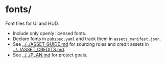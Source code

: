 # fonts/

Font files for UI and HUD.

- Include only openly licensed fonts.
- Declare fonts in `pubspec.yaml` and track them in `assets_manifest.json`.
- See [../../ASSET_GUIDE.md](../../ASSET_GUIDE.md) for sourcing rules and
  credit assets in [../../ASSET_CREDITS.md](../../ASSET_CREDITS.md).
- See [../../PLAN.md](../../PLAN.md) for project goals.
